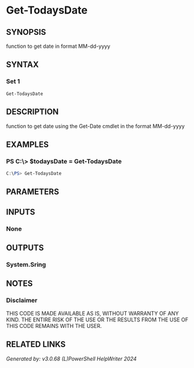 ﻿# Get-TodaysDate

## SYNOPSIS
function to get date in format MM-dd-yyyy

## SYNTAX

### Set 1
```
Get-TodaysDate
```

## DESCRIPTION
function to get date using the Get-Date cmdlet in the format MM-dd-yyyy

## EXAMPLES

### PS C:\\\> $todaysDate = Get-TodaysDate

```powershell
C:\PS> Get-TodaysDate
```

## PARAMETERS

## INPUTS

### None


## OUTPUTS

### System.Sring


## NOTES

### Disclaimer
THIS CODE IS MADE AVAILABLE AS IS, WITHOUT WARRANTY OF ANY KIND. THE ENTIRE RISK OF THE USE OR THE RESULTS FROM THE USE OF THIS CODE REMAINS WITH THE USER.

## RELATED LINKS


*Generated by: v3.0.68 (L)PowerShell HelpWriter 2024*
